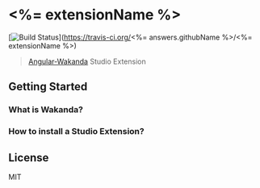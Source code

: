 # <%= extensionName %>
[![Build Status](https://secure.travis-ci.org/AMorgaut/extension-angular-wakanda.png?branch=master)](https://travis-ci.org/<%= answers.githubName %>/<%= extensionName %>)

> [Angular-Wakanda](http://wakanda.org/angular) Studio Extension


## Getting Started

### What is Wakanda?

### How to install a Studio Extension?



## License

MIT
